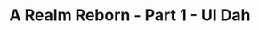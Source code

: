 ---
layout: quest-table
expansion: A Realm Reborn
partNo: 1
partChapterNo: 1
title: A Realm Reborn - Part 1 - Ul Dah 
permalink: /quests/msq/realm-reborn/part1/ul-dah
links:
  next: /quests/msq/realm-reborn/part2
quests:
  - name: Close to Home
    level: 1
    rowId: 66104
    questId: ManWil002_00568
    genre: Seventh Umbral Era
    icon: '71000'
    issuer:
      location: Ul'dah - Steps of Nald
      coords: (11.6, 9.6)
      name: Momodi
    steps:
      - location: Ul'dah - Steps of Nald
        coords: (8.3, 7.8)
        name: Attune yourself to the aetheryte found inside the city.
      - location: Ul'dah - Steps of Thal
        coords: (9.2, 11.7)
        name: Visit the Gladiators' Guild.
      - location: Ul'dah - Steps of Thal
        coords: (9.2, 11.7)
        name: Visit the Gladiators' Guild.
      - location: Ul'dah - Steps of Thal
        coords: (9.2, 11.7)
        name: Visit the Gladiators' Guild.
    partQuestNo: 1
  - name: We Must Rebuild
    level: 4
    rowId: 66131
    questId: SubWil027_00595
    genre: Seventh Umbral Era
    icon: '71000'
    issuer:
      location: Ul'dah - Steps of Nald
      coords: (11.6, 9.6)
      name: Momodi
    steps:
      - location: Central Thanalan
        coords: (23.0, 27.8)
        name: Speak with Papashan at the Ul'dah Dispatch Yard.
    partQuestNo: 2
  - name: Nothing to See Here
    level: 4
    rowId: 66207
    questId: SubWil025_00671
    genre: Seventh Umbral Era
    icon: '71000'
    issuer:
      location: Central Thanalan
      coords: (23.0, 27.8)
      name: Papashan
    steps:
      - location: Central Thanalan
        coords: (23.2, 30.0)
        name: Deliver twilight pretzels to the patrols.
      - location: Central Thanalan
        coords: (23.0, 27.8)
        name: Speak with Papashan.
    partQuestNo: 3
  - name: Underneath the Sultantree
    level: 4
    rowId: 66086
    questId: ManWil005_00550
    genre: Seventh Umbral Era
    icon: '71000'
    issuer:
      location: Central Thanalan
      coords: (23.0, 27.8)
      name: Papashan
    steps:
      - location: Central Thanalan
        coords: (25.5, 32.2)
        name: Search for Lilira near the Sultantree.
      - name: Report to Papashan.
      - location: Central Thanalan
        coords: (23.0, 27.8)
        name: Report to Papashan.
    soloDuty:
      levelSync: 8
      timeLimit: 30
    partQuestNo: 4
  - name: Step Nine
    level: 4
    rowId: 65839
    questId: SubWil060_00303
    genre: Seventh Umbral Era
    icon: '71000'
    issuer:
      location: Central Thanalan
      coords: (23.1, 27.7)
      name: Cicidoa
    steps:
      - location: Central Thanalan
        coords: (22.7, 26.6)
        name: Present the receipt to Gagari.
      - location: Central Thanalan
        coords: (19.5, 20.6)
        name: Deliver the pumpkin to Roger.
    partQuestNo: 5
  - name: Prudence at This Junction
    level: 4
    rowId: 69388
    questId: XxaWil063_03852
    genre: Seventh Umbral Era
    icon: '71000'
    issuer:
      location: Central Thanalan
      coords: (19.5, 20.6)
      name: Roger
    steps:
      - location: Central Thanalan
        coords: (20.8, 18.5)
        name: Speak with Warin.
      - location: Central Thanalan
        coords: (20.8, 18.5)
        name: Present yourself to Warin for inspection.
    partQuestNo: 6
  - name: Out of House and Home
    level: 4
    rowId: 65843
    questId: SubWil064_00307
    genre: Seventh Umbral Era
    icon: '71000'
    issuer:
      location: Central Thanalan
      coords: (20.8, 18.5)
      name: Warin
    steps:
      - location: Central Thanalan
        coords: (22.0, 22.4)
        name: Lure out and slay coblyns.
      - location: Central Thanalan
        coords: (20.8, 18.5)
        name: Report to Warin.
    partQuestNo: 7
  - name: Way Down in the Hole
    level: 9
    rowId: 65856
    questId: SubWil066_00320
    genre: Seventh Umbral Era
    icon: '71000'
    issuer:
      location: Central Thanalan
      coords: (20.7, 18.3)
      name: Zuzumeda
    steps:
      - location: Central Thanalan
        coords: (19.5, 20.6)
        name: Speak with Wystan.
      - location: Central Thanalan
        coords: (19.8, 20.7)
        name: Give ginger cookies to the children.
      - location: Central Thanalan
        coords: (19.5, 20.6)
        name: Speak with Wystan.
      - location: Central Thanalan
        coords: (16.9, 23.8)
        name: Follow Wystan to the Sil'dih ruins.
      - name: Speak with Wystan.
      - location: Central Thanalan
        coords: (19.5, 20.6)
        name: Speak with Wystan.
      - location: Ul'dah - Steps of Nald
        coords: (11.6, 9.6)
        name: Speak with Momodi in Ul'dah.
    soloDuty:
      levelSync: 13
      timeLimit: 30
    partQuestNo: 8
  - name: Takin' What They're Givin'
    level: 10
    rowId: 66159
    questId: SubWil026_00623
    genre: Seventh Umbral Era
    icon: '71000'
    issuer:
      location: Ul'dah - Steps of Nald
      coords: (11.6, 9.6)
      name: Momodi
    steps:
      - location: Western Thanalan
        coords: (22.7, 17.3)
        name: Speak with Dadanen at Horizon.
    partQuestNo: 9
  - name: Supply and Demands
    level: 10
    rowId: 65864
    questId: SubWil080_00328
    genre: Seventh Umbral Era
    icon: '71000'
    issuer:
      location: Western Thanalan
      coords: (22.7, 17.3)
      name: Dadanen
    steps:
      - location: Western Thanalan
        coords: (26.3, 18.2)
        name: Deliver Dadanen's final notice to Drunken Stag.
    partQuestNo: 10
  - name: Give It to Me Raw
    level: 10
    rowId: 66039
    questId: SubWil095_00503
    genre: Seventh Umbral Era
    icon: '71000'
    issuer:
      location: Western Thanalan
      coords: (26.3, 18.2)
      name: Drunken Stag
    steps:
      - location: Western Thanalan
        coords: (27.4, 17.6)
        name: Search for the raw Nashachite.
      - location: Western Thanalan
        coords: (26.3, 18.2)
        name: Return the raw Nashachite to Drunken Stag.
    partQuestNo: 11
  - name: The Perfect Swarm
    level: 10
    rowId: 65865
    questId: SubWil081_00329
    genre: Seventh Umbral Era
    icon: '71000'
    issuer:
      location: Western Thanalan
      coords: (26.3, 18.2)
      name: Drunken Stag
    steps:
      - location: Western Thanalan
        coords: (25.2, 18.9)
        name: Slay sun midge swarms.
      - location: Western Thanalan
        coords: (22.6, 17.1)
        name: Report to Fufulupa at Horizon.
    partQuestNo: 12
  - name: Last Letter to Lost Hope
    level: 10
    rowId: 65866
    questId: SubWil082_00330
    genre: Seventh Umbral Era
    icon: '71000'
    issuer:
      location: Western Thanalan
      coords: (22.6, 17.1)
      name: Fufulupa
    steps:
      - location: Central Thanalan
        coords: (16.3, 22.0)
        name: Search for Seseli in central Thanalan.
      - location: Central Thanalan
        coords: (23.3, 16.0)
        name: Deliver Fufulupa's letter to Leofric at Lost Hope.
    partQuestNo: 13
  - name: Heir Today, Gone Tomorrow
    level: 10
    rowId: 69389
    questId: XxaWil083_03853
    genre: Seventh Umbral Era
    icon: '71000'
    issuer:
      location: Central Thanalan
      coords: (23.3, 16.0)
      name: Leofric
    steps:
      - location: Central Thanalan
        coords: (24.0, 21.1)
        name: Defeat Baron von Quiveron III Esquire.
      - location: Central Thanalan
        coords: (23.3, 16.0)
        name: Report to Leofric.
    partQuestNo: 14
  - name: Passing the Blade
    level: 10
    rowId: 65868
    questId: SubWil084_00332
    genre: Seventh Umbral Era
    icon: '71000'
    issuer:
      location: Central Thanalan
      coords: (23.3, 16.0)
      name: Leofric
    steps:
      - location: Western Thanalan
        coords: (22.6, 17.1)
        name: Deliver the antique dagger to Fufulupa in Horizon.
    partQuestNo: 15
  - name: Following Footfalls
    level: 10
    rowId: 65869
    questId: SubWil085_00333
    genre: Seventh Umbral Era
    icon: '71000'
    issuer:
      location: Western Thanalan
      coords: (22.6, 17.1)
      name: Fufulupa
    steps:
      - location: Western Thanalan
        coords: (17.9, 16.0)
        name: Speak with Totoruna.
    partQuestNo: 16
  - name: Storms on the Horizon
    level: 10
    rowId: 65870
    questId: SubWil086_00334
    genre: Seventh Umbral Era
    icon: '71000'
    issuer:
      location: Western Thanalan
      coords: (17.9, 16.0)
      name: Nunuzofu
    steps:
      - location: Western Thanalan
        coords: (15.8, 18.5)
        name: Speak with Raffe in Crescent Cove.
    partQuestNo: 17
  - name: Oh Captain, My Captain
    level: 14
    rowId: 65872
    questId: SubWil088_00336
    genre: Seventh Umbral Era
    icon: '71000'
    issuer:
      location: Western Thanalan
      coords: (14.9, 18.9)
      name: Merilda
    steps:
      - location: Western Thanalan
        coords: (16.7, 15.6)
        name: Speak with Captain Baldewyn.
      - location: Western Thanalan
        coords: (22.6, 17.1)
        name: Speak with Fufulupa in Horizon.
    soloDuty:
      levelSync: 18
      timeLimit: 30
    partQuestNo: 18
  - name: Secrets and Lies
    level: 14
    rowId: 66164
    questId: ManWil006_00628
    genre: Seventh Umbral Era
    icon: '71000'
    issuer:
      location: Western Thanalan
      coords: (22.6, 17.1)
      name: Fufulupa
    steps:
      - location: Ul'dah - Steps of Nald
        coords: (11.6, 9.6)
        name: Show the letter to Momodi.
    partQuestNo: 19
  - name: Duty, Honor, Country
    level: 14
    rowId: 66087
    questId: ManWil007_00551
    genre: Seventh Umbral Era
    icon: '71000'
    issuer:
      location: Ul'dah - Steps of Nald
      coords: (11.6, 9.6)
      name: Momodi
    steps:
      - location: Heart of the Sworn
        coords: (6.1, 6.0)
        name: Deliver the letter to Owyne.
      - location: Central Thanalan
        coords: (26.4, 18.8)
        name: Rendezvous with Owyne at the Unholy Heir.
      - location: Central Thanalan
        coords: (26.4, 18.8)
        name: Speak with Papashan in the Heart of the Sworn.
      - location: Heart of the Sworn
        coords: (6.1, 6.0)
        name: Speak with Papashan in the Heart of the Sworn.
    soloDuty:
      levelSync: 18
      timeLimit: 30
    partQuestNo: 20
  - name: A Matter of Tradition
    level: 14
    rowId: 66177
    questId: ManWil008_00641
    genre: Seventh Umbral Era
    icon: '71000'
    issuer:
      location: Heart of the Sworn
      coords: (6.1, 6.0)
      name: Owyne
    steps:
      - location: Ul'dah - Steps of Nald
        coords: (11.6, 9.6)
        name: Speak with Momodi at the Quicksand.
      - location: Ul'dah - Steps of Thal
        coords: (10.7, 13.4)
        name: Collect the earrings from Serendipity.
      - location: Ul'dah - Steps of Nald
        coords: (11.6, 9.6)
        name: Deliver the wooden lockbox to Momodi.
    partQuestNo: 21
  - name: A Royal Reception
    level: 14
    rowId: 66088
    questId: ManWil009_00552
    genre: Seventh Umbral Era
    icon: '71000'
    issuer:
      location: Ul'dah - Steps of Nald
      coords: (11.6, 9.6)
      name: Momodi
    steps:
      - location: Ul'dah - Steps of Thal
        coords: (10.7, 12.9)
        name: Put on the Voice of the Just and speak with Bartholomew.
      - location: Ul'dah - Steps of Nald
        coords: (8.4, 8.9)
        name: Speak with Raubahn in the Hall of Flames.
    partQuestNo: 22
  - name: The Ul'dahn Envoy
    level: 14
    rowId: 66064
    questId: ManWil200_00528
    genre: Seventh Umbral Era
    icon: '71000'
    issuer:
      location: Ul'dah - Steps of Nald
      coords: (8.4, 8.9)
      name: Raubahn
    steps:
      - location: Ul'dah - Steps of Nald
        coords: (11.6, 9.6)
        name: Speak with Momodi.
      - location: Ul'dah - Steps of Nald
        coords: (10.7, 11.2)
        name: Speak with Elyenora at the airship landing.
      - location: Ul'dah - Steps of Nald
        coords: (10.3, 11.2)
        name: Board the airship.
      - location: Limsa Lominsa Upper Decks
        coords: (11.1, 10.9)
        name: Speak with the storm honor guard.
      - location: Limsa Lominsa Lower Decks
        coords: (11.4, 10.9)
        name: Present Raubahn's missive to Zanthael at Bulwark Hall.
      - location: Limsa Lominsa Upper Decks
        coords: (10.7, 11.1)
        name: Speak with L'nophlo at the airship landing.
      - location: Limsa Lominsa Upper Decks
        coords: (11.0, 11.5)
        name: Board the airship.
      - location: New Gridania
        coords: (11.9, 13.0)
        name: Speak with the serpent honor guard.
      - location: Old Gridania
        coords: (8.0, 11.1)
        name: Present Raubahn's missive to the silent conjurer at Nophica's Altar.
    partQuestNo: 23
  - name: Call of the Sea
    level: 14
    rowId: 66210
    questId: SubWil141_00674
    genre: Seventh Umbral Era
    icon: '71000'
    issuer:
      location: Ul'dah - Steps of Thal
      coords: (10.7, 12.9)
      name: Bartholomew
    steps:
      - location: Limsa Lominsa Upper Decks
        coords: (11.6, 11.1)
        name: Speak with Baderon at the Drowning Wench in Limsa Lominsa.
    partQuestNo: 24



---